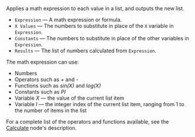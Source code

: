Applies a math expression to each value in a list, and outputs the new list.

   - `Expression` — A math expression or formula.
   - `X Values` — The numbers to substitute in place of the `X` variable in `Expression`.
   - `Constants` — The numbers to substitute in place of the other variables in `Expression`.
   - `Results` — The list of numbers calculated from `Expression`.

The math expression can use:

   - Numbers
   - Operators such as *+* and *-*
   - Functions such as *sin(X)* and *log(X)*
   - Constants such as *PI*
   - Variable *X* — the value of the current list item
   - Variable *I* — the integer index of the current list item, ranging from 1 to the number of items in the list

For a complete list of the operators and functions available, see the [Calculate](vuo-node://vuo.math.calculate) node's description.
